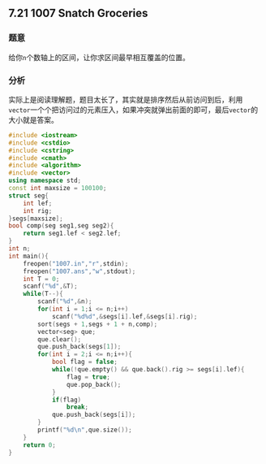 ## 7.21 1007 Snatch Groceries

### 题意

给你`n`个数轴上的区间，让你求区间最早相互覆盖的位置。

### 分析

实际上是阅读理解题，题目太长了，其实就是排序然后从前访问到后，利用`vector`一个个把访问过的元素压入，如果冲突就弹出前面的即可，最后`vector`的大小就是答案。

```c++
#include <iostream>
#include <cstdio>
#include <cstring>
#include <cmath>
#include <algorithm>
#include <vector>
using namespace std;
const int maxsize = 100100;
struct seg{
	int lef;
	int rig;
}segs[maxsize];
bool comp(seg seg1,seg seg2){
	return seg1.lef < seg2.lef;
}
int n;
int main(){
	freopen("1007.in","r",stdin);
	freopen("1007.ans","w",stdout);
	int T = 0;
	scanf("%d",&T);
	while(T--){
		scanf("%d",&n);
		for(int i = 1;i <= n;i++)
			scanf("%d%d",&segs[i].lef,&segs[i].rig);
		sort(segs + 1,segs + 1 + n,comp);
		vector<seg> que;
		que.clear();
		que.push_back(segs[1]); 
		for(int i = 2;i <= n;i++){
			bool flag = false; 
			while(!que.empty() && que.back().rig >= segs[i].lef){
				flag = true;
				que.pop_back();
			}
			if(flag)
				break;
			que.push_back(segs[i]);
		}
		printf("%d\n",que.size());
	}
	return 0;
} 
```

